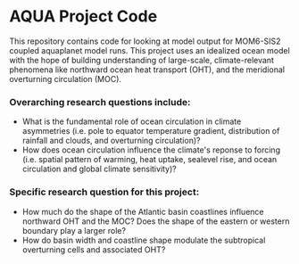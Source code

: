 # AQUA Project Code

This repository contains code for looking at model output for MOM6-SIS2 coupled aquaplanet model runs. This project uses an idealized ocean model with the hope of building understanding of large-scale, climate-relevant phenomena like northward ocean heat transport (OHT), and the meridional overturning circulation (MOC).

### Overarching research questions include: 
  - What is the fundamental role of ocean circulation in climate asymmetries (i.e. pole to equator temperature gradient, distribution of rainfall and clouds, and overturning circulation)? 
  - How does ocean circulation influence the climate's reponse to forcing (i.e. spatial pattern of warming, heat uptake, sealevel rise, and ocean circulation and global climate sensitivity)?

### Specific research question for this project:
  - How much do the shape of the Atlantic basin coastlines influence northward OHT and the MOC? Does the shape of the eastern or western boundary play a larger role?
  - How do basin width and coastline shape modulate the subtropical overturning cells and associated OHT?


